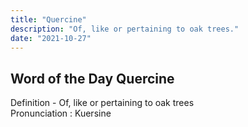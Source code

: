 ```yaml
---
title: "Quercine"
description: "Of, like or pertaining to oak trees."
date: "2021-10-27"
---
```


## Word of the Day Quercine

Definition - Of, like or pertaining to oak trees  
Pronunciation : Kuersine
